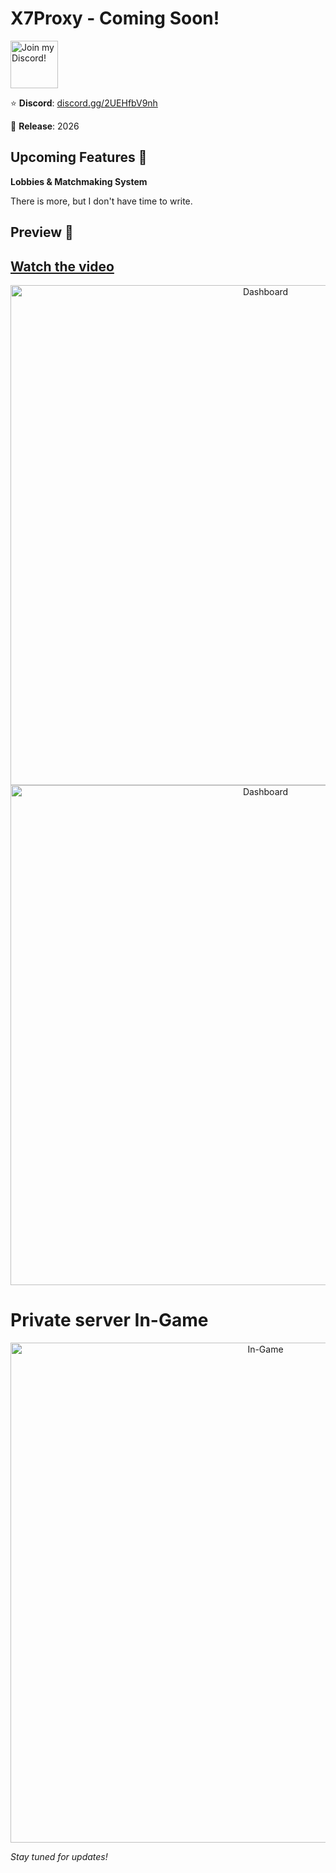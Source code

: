 # X7Proxy - Coming Soon!

<a target="_blank" href="https://discord.gg/2UEHfbV9nh" title="Join our Discord!">
<img draggable="false" src="https://discordapp.com/api/guilds/1372928554152755351/widget.png?style=banner2" height="76px" draggable="false" alt="Join my Discord!">
</a>

⭐ **Discord**: [discord.gg/2UEHfbV9nh](https://discord.gg/2UEHfbV9nh)

📅 **Release**: 2026

## Upcoming Features 🚀
**Lobbies & Matchmaking System**

There is more, but I don't have time to write.

## Preview 📸
 [Watch the video](https://www.youtube.com/watch?v=gITWvianSWw)
 -


<div align="center">
  <img src="https://raw.githubusercontent.com/klldtest/X7Proxy/refs/heads/main/images/app.png" alt="Dashboard" width="800"/>
  <img src="https://raw.githubusercontent.com/klldtest/X7Proxy/refs/heads/main/images/SplashScreen.png" alt="Dashboard" width="800"/>
</div>

# Private server In-Game
<div align="center">
  <img src="https://raw.githubusercontent.com/klldtest/X7Proxy/refs/heads/main/images/ingame.png" alt="In-Game" width="800"/>
</div>

*Stay tuned for updates!*
